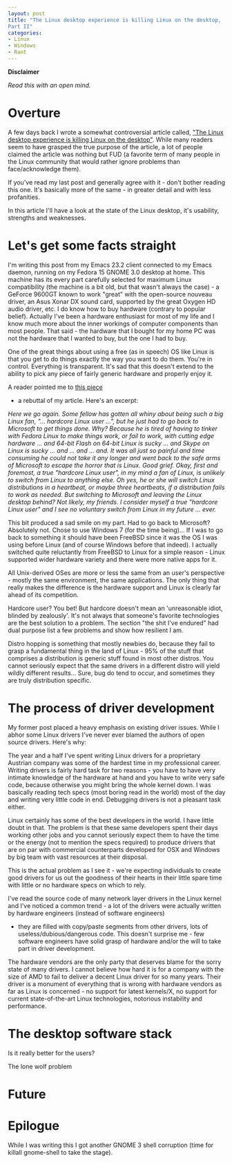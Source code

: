 ```yaml
---
layout: post
title: "The Linux desktop experience is killing Linux on the desktop,
Part II"
categories:
- Linux
- Windows
- Rant
---
```


**Disclaimer**

_Read this with an open mind._

# Overture

A few days back I wrote a somewhat controversial article
called,
["The Linux desktop experience is killing Linux on the desktop"](//Linux/Windows/Rant/2011/06/11/linux-desktop-experience-killing-linux-on-the-desktop.html). While
many readers seem to have grasped the true purpose of the article, a
lot of people claimed the article was nothing but FUD (a favorite term
of many people in the Linux community that would rather ignore
problems than face/acknowledge them).

If you've read my last post and generally agree with it - don't bother
reading this one. It's basically more of the same - in greater detail
and with less profanities. 

In this article I'll have a look at the state of the Linux desktop,
it's usability, strengths and weaknesses. 

# Let's get some facts straight

I'm writing this post from my Emacs 23.2 client connected to my Emacs
daemon, running on my Fedora 15 GNOME 3.0 desktop at home. This
machine has its every part carefully selected for maximum Linux
compatibility (the machine is a bit old, but that wasn't always the case) -
a GeForce 9600GT known to work "great" with the open-source nouveau
driver, an Asus Xonar DX sound card, supported by the great Oxygen HD
audio driver, etc. I do know how to buy hardware (contrary to popular
belief). Actually I've been a hardware
enthusiast for most of my life and I know much more about the inner
workings of computer components than most people. That said - the hardware that
I bought for my home PC was not the hardware that I wanted to buy, but
the one I had to buy. 

One of the great things about using a free (as in speech) OS like
Linux is that you get to do things exactly the way you want to do
them. You're in control. Everything is transparent. It's sad that this
doesn't extend to the ability to pick any piece of fairly generic
hardware and properly enjoy it.

A reader pointed me to
[this piece](http://blog.eracc.com/2011/06/14/the-century-of-the-linux-desktop/)
- a rebuttal of my article. Here's an excerpt:

_Here we go again. Some fellow has gotten all whiny about being such a
big Linux fan, "… hardcore Linux user …", but he just had to go back
to Microsoft to get things done. Why? Because he is tired of having to
tinker with Fedora Linux to make things work, or fail to work, with
cutting edge hardware … and 64-bit Flash on 64-bit Linux is sucky …
and Skype on Linux is sucky … and … and … and. It was all just so
painful and time consuming he could not take it any longer and went
back to the safe arms of Microsoft to escape the horror that is
Linux. Good grief.
Okay, first and foremost, a true "hardcore Linux user", in my mind a
fan of Linux, is unlikely to switch from Linux to anything else. Oh
yes, he or she will switch Linux distributions in a heartbeat, or
maybe three heartbeats, if a distribution fails to work as needed. But
switching to Microsoft and leaving the Linux desktop behind? Not
likely, my friends. I consider myself a true "hardcore Linux user" and
I see no voluntary switch from Linux in my future … ever._

This bit produced a sad smile on my part. Had to go back to Microsoft?
Absolutely not. Chose to use Windows 7 (for the time
being)... If I was to go back to something it should have been FreeBSD
since it was the OS I was using before Linux (and of course Windows
before that indeed). I actually switched quite reluctantly from
FreeBSD to Linux for a simple reason - Linux supported wider hardware
variety and there were more native apps for it.

All Unix-derived OSes are more or less the same from an user's
perspective - mostly the same environment, the same applications. The only thing that really makes the difference is the
hardware support and Linux is clearly far ahead of its competition. 

Hardcore user? You bet! But hardcore doesn't mean an 'unreasonable
idiot, blinded by zealously'. It's not always that someone's favorite
technologies are the best solution to a problem. The section "the shit
I've endured" had dual purpose list a few problems and show how
resilient I am.

Distro hopping is something that mostly newbies do, because they fail
to grasp a fundamental thing in the land of Linux - 95% of the stuff
that comprises a distribution is generic stuff found in most other
distros. You cannot seriously expect that the same drivers in a
different distro will yield wildly different results... Sure, bug do
tend to occur, and sometimes they are truly distribution specific. 

# The process of driver development

My former post placed a heavy emphasis on existing driver
issues. While I abhor some Linux drivers I've never ever blamed the
authors of open source drivers. Here's why:

The year and a half I've spent writing Linux drivers for a proprietary
Austrian company was some of the hardest time in my professional
career. Writing drivers is fairly hard task for two reasons - you have
to have very intimate knowledge of the hardware at hand and you have
to write very safe code, because otherwise you might bring the whole
kernel down. I was basically reading tech specs (most boring read in
the world) most of the day and
writing very little code in end. Debugging drivers is not a pleasant
task either. 

Linux certainly has some of the best developers in the world. I have
little doubt in that. The problem is that these same developers spent
their days working other jobs and you cannot seriously expect them to
have the time or the energy (not to mention the specs required) to
produce drivers that are on par with commercial counterparts developed
for OSX and Windows by big team with vast resources at their disposal.

This is the actual problem as I see it - we're expecting individuals
to create good drivers for us out the goodness of their hearts in
their little spare time with little or no hardware specs on which to
rely.

I've read the source code of many network layer drivers in the Linux
kernel and I've noticed a common trend - a lot of the drivers were
actually written by hardware engineers (instead of software engineers)
- they are filled with copy/paste segments from other drivers, lots of
  useless/dubious/dangerous code. This doesn't surprise me - few
  software engineers have solid grasp of hardware and/or the will to
  take part in driver development. 
  
The hardware vendors are the only party that deserves blame for the
sorry state of many drivers. I cannot believe how hard it is for a
company with the size of AMD to fail to deliver a decent Linux driver
for so many years. Their driver is a monument of everything that is
wrong with hardware vendors as far as Linux is concerned - no support
for latest kernels/X, no support for current state-of-the-art Linux
technologies, notorious instability and performance.

# The desktop software stack

Is it really better for the users?

The lone wolf problem

# Future

# Epilogue

While I was writing this I got another GNOME 3 shell corruption (time
for killall gnome-shell to take the stage). 
